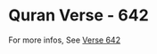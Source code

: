 # Quran Verse - 642 

For more infos, See [Verse 642](https://www.quranbookk.com/quran/search?q=642)